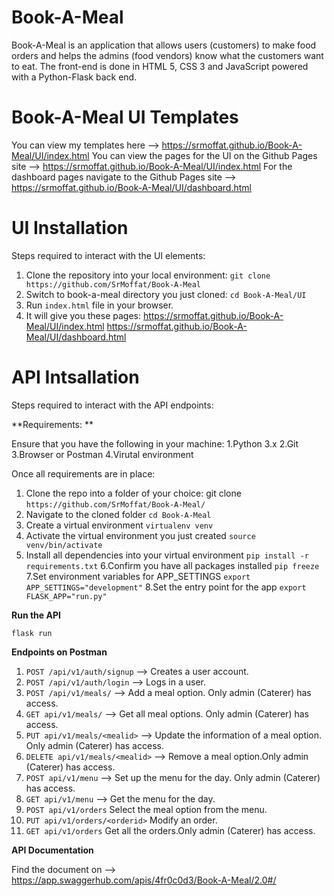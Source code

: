 # Book-A-Meal
Book-A-Meal is an application that allows users (customers) to make food orders and helps the admins (food vendors) know what the customers want to eat. The front-end is done in HTML 5, CSS 3 and JavaScript powered with a Python-Flask back end. 


# Book-A-Meal UI Templates
You can view my templates here --> https://srmoffat.github.io/Book-A-Meal/UI/index.html
You can view the pages for the UI on the Github Pages site --> https://srmoffat.github.io/Book-A-Meal/UI/index.html
For the dashboard pages navigate to the Github Pages site --> https://srmoffat.github.io/Book-A-Meal/UI/dashboard.html

# UI Installation 
Steps required to interact with the UI elements: 
1. Clone the repository into your local environment:   `git clone https://github.com/SrMoffat/Book-A-Meal` 
2. Switch to book-a-meal directory you just cloned:  `cd Book-A-Meal/UI`
3. Run `index.html` file in your browser. 
4. It will give you these pages:
https://srmoffat.github.io/Book-A-Meal/UI/index.html
https://srmoffat.github.io/Book-A-Meal/UI/dashboard.html

# API Intsallation 
Steps required to interact with the API endpoints:

**Requirements: **

Ensure that you have the following in your machine:
1.Python 3.x
2.Git
3.Browser or Postman 
4.Virutal environment 

Once all requirements are in place:

1. Clone the repo into a folder of your choice: git clone `https://github.com/SrMoffat/Book-A-Meal/`
2. Navigate to the cloned folder `cd Book-A-Meal`
3. Create a virtual environment `virtualenv venv`
4. Activate the virtual environment you just created `source venv/bin/activate`
5. Install all dependencies into your virtual environment `pip install -r requirements.txt`
6.Confirm you have all packages installed `pip freeze`
7.Set environment variables for APP_SETTINGS `export APP_SETTINGS="development"`
8.Set the entry point for the app `export FLASK_APP="run.py"`

**Run the API**

`flask run` 

**Endpoints on Postman**

1. `POST /api/v1/auth/signup` -->	Creates a user account.
2. `POST /api/v1/auth/login` -->	Logs in a user.
3. `POST /api/v1/meals/` -->	Add a meal option. Only admin (Caterer) has access.
4. `GET api/v1/meals/` -->	Get all meal options. Only admin (Caterer) has access.
5. `PUT api/v1/meals/<mealid>`	--> Update the information of a meal option. Only admin (Caterer) has access.
6. `DELETE api/v1/meals/<mealid>`	--> Remove a meal option.Only admin (Caterer) has access.
7. `POST api/v1/menu`	--> Set up the menu for the day. Only admin (Caterer) has access.
8. `GET api/v1/menu` -->	Get the menu for the day.
9. `POST api/v1/orders`	Select the meal option from the menu.
10. `PUT api/v1/orders/<orderid>`	Modify an order.
11. `GET api/v1/orders`	Get all the orders.Only admin (Caterer) has access.

**API Documentation**

Find the document on --> https://app.swaggerhub.com/apis/4fr0c0d3/Book-A-Meal/2.0#/


